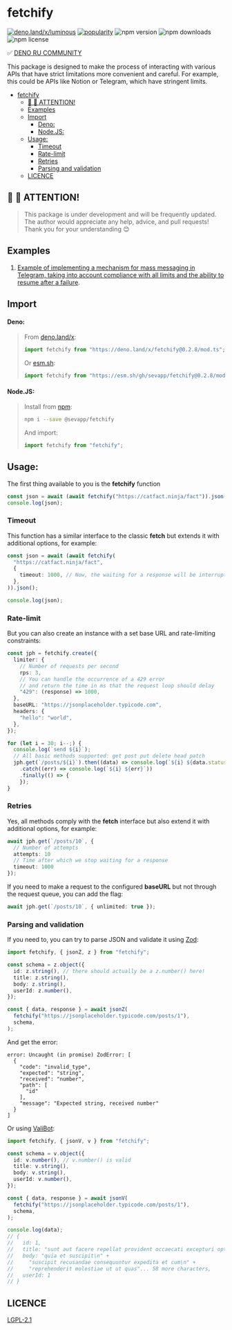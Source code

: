 # fetchify

[![deno.land/x/luminous](https://shield.deno.dev/x/fetchify)](https://deno.land/x/fetchify)
[![popularity](https://deno.land/badge/fetchify/popularity)](https://deno.land/x/fetchify)
![npm version](https://img.shields.io/npm/v/@sevapp/fetchify)
![npm downloads](https://img.shields.io/npm/dt/@sevapp/fetchify)
![npm license](https://img.shields.io/npm/l/@sevapp/fetchify)

✅ [DENO RU COMMUNITY](https://t.me/+3rL7e9JzPLRhZTli)

This package is designed to make the process of interacting with various APIs
that have strict limitations more convenient and careful. For example, this
could be APIs like Notion or Telegram, which have stringent limits.

- [fetchify](#fetchify)
  - [👋 👋 ATTENTION!](#--attention)
  - [Examples](#examples)
  - [Import](#import)
    - [Deno:](#deno)
    - [Node.JS:](#nodejs)
  - [Usage:](#usage)
    - [Timeout](#timeout)
    - [Rate-limit](#rate-limit)
    - [Retries](#retries)
    - [Parsing and validation](#parsing-and-validation)
  - [LICENCE](#licence)

## 👋 👋 ATTENTION!

> This package is under development and will be frequently updated. The author
> would appreciate any help, advice, and pull requests! Thank you for your
> understanding 😊

## Examples

1. [Example of implementing a mechanism for mass messaging in Telegram, taking into account compliance with all limits and the ability to resume after a failure](https://gist.github.com/sevapp/876e76399c2f88129f5259e17afe9582).

## Import

#### Deno:

> From [deno.land/x](https://deno.land/x/fetchify):
>
> ```ts
> import fetchify from "https://deno.land/x/fetchify@0.2.8/mod.ts";
> ```
>
> Or [esm.sh](esm.sh):
>
> ```ts
> import fetchify from "https://esm.sh/gh/sevapp/fetchify@0.2.8/mod.ts";
> ```

#### Node.JS:

> Install from [npm](https://www.npmjs.com/package/@sevapp/fetchify):
>
> ```bash
> npm i --save @sevapp/fetchify
> ```
>
> And import:
>
> ```ts
> import fetchify from "fetchify";
> ```

## Usage:

The first thing available to you is the **fetchify** function

```ts
const json = await (await fetchify("https://catfact.ninja/fact")).json();
console.log(json);
```

### Timeout

This function has a similar interface to the classic **fetch** but extends it
with additional options, for example:

```ts
const json = await (await fetchify(
  "https://catfact.ninja/fact",
  {
    timeout: 1000, // Now, the waiting for a response will be interrupted after 1000 ms.
  },
)).json();

console.log(json);
```

### Rate-limit

But you can also create an instance with a set base URL and rate-limiting
constraints:

```ts
const jph = fetchify.create({
  limiter: {
    // Number of requests per second
    rps: 3,
    // You can handle the occurrence of a 429 error
    // and return the time in ms that the request loop should delay
    "429": (response) => 1000,
  },
  baseURL: "https://jsonplaceholder.typicode.com",
  headers: {
    "hello": "world",
  },
});

for (let i = 30; i--;) {
  console.log(`send ${i}`);
  // All basic methods supported: get post put delete head patch
  jph.get(`/posts/${i}`).then((data) => console.log(`${i} ${data.status}`))
    .catch((err) => console.log(`${i} ${err}`))
    .finally(() => {
    });
}
```

### Retries

Yes, all methods comply with the **fetch** interface but also extend it with
additional options, for example:

```ts
await jph.get(`/posts/10`, {
  // Number of attempts
  attempts: 10
  // Time after which we stop waiting for a response
  timeout: 1000
});
```

If you need to make a request to the configured **baseURL** but not through the
request queue, you can add the flag:

```ts
await jph.get(`/posts/10`, { unlimited: true });
```

### Parsing and validation

If you need to, you can try to parse JSON and validate it using
[Zod](https://github.com/colinhacks/zod):

```ts
import fetchify, { jsonZ, z } from "fetchify";

const schema = z.object({
  id: z.string(), // there should actually be a z.number() here!
  title: z.string(),
  body: z.string(),
  userId: z.number(),
});

const { data, response } = await jsonZ(
  fetchify("https://jsonplaceholder.typicode.com/posts/1"),
  schema,
);
```

And get the error:

```
error: Uncaught (in promise) ZodError: [
  {
    "code": "invalid_type",
    "expected": "string",
    "received": "number",
    "path": [
      "id"
    ],
    "message": "Expected string, received number"
  }
]
```

Or using [ValiBot](https://github.com/fabian-hiller/valibot):

```ts
import fetchify, { jsonV, v } from "fetchify";

const schema = v.object({
  id: v.number(), // v.number() is valid
  title: v.string(),
  body: v.string(),
  userId: v.number(),
});

const { data, response } = await jsonV(
  fetchify("https://jsonplaceholder.typicode.com/posts/1"),
  schema,
);

console.log(data);
// {
//   id: 1,
//   title: "sunt aut facere repellat provident occaecati excepturi optio reprehenderit",
//   body: "quia et suscipit\n" +
//     "suscipit recusandae consequuntur expedita et cum\n" +
//     "reprehenderit molestiae ut ut quas"... 58 more characters,
//   userId: 1
// }
```

## LICENCE

[LGPL-2.1](https://github.com/sevapp/fetchify/blob/main/LICENSE)
